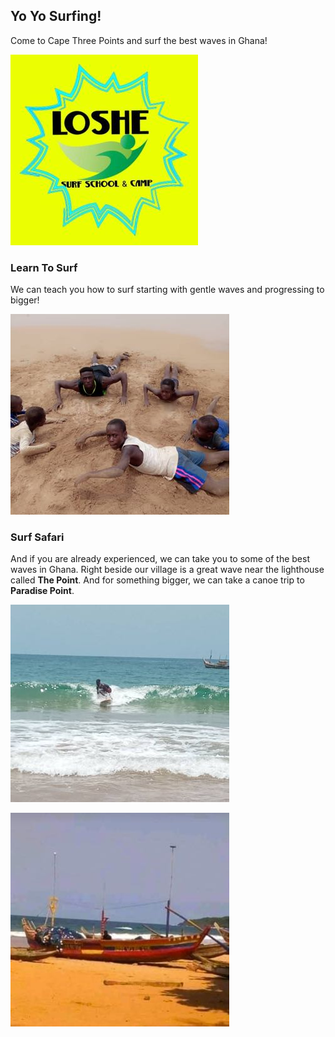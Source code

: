 ## Yo Yo Surfing!

Come to Cape Three Points and surf the best waves in Ghana!

![Loshe](/assets/images/loshe.jpg)

### Learn To Surf

We can teach you how to surf starting with gentle waves and progressing to bigger!

![Kids](/assets/images/kids.jpg)

### Surf Safari

And if you are already experienced, we can take you to some of the best waves in Ghana. Right beside our village is a great wave near the lighthouse called **The Point**. And for something bigger, we can take a canoe trip to **Paradise Point**.

![Surf](/assets/images/surf.jpg)

![Canoe](/assets/images/canoe.jpg)
